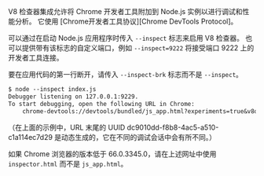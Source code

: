 
V8 检查器集成允许将 Chrome 开发者工具附加到 Node.js 实例以进行调试和性能分析。 
它使用 [Chrome开发者工具协议][Chrome DevTools Protocol]。

可以通过在启动 Node.js 应用程序时传入 `--inspect` 标志来启用 V8 检查器。 
也可以提供带有该标志的自定义端口，例如 `--inspect=9222` 将接受端口 9222 上的开发者工具连接。

要在应用代码的第一行断开，请传入 `--inspect-brk` 标志而不是 `--inspect`。

```txt
$ node --inspect index.js
Debugger listening on 127.0.0.1:9229.
To start debugging, open the following URL in Chrome:
    chrome-devtools://devtools/bundled/js_app.html?experiments=true&v8only=true&ws=127.0.0.1:9229/dc9010dd-f8b8-4ac5-a510-c1a114ec7d29
```

（在上面的示例中，URL 末尾的 UUID dc9010dd-f8b8-4ac5-a510-c1a114ec7d29 是动态生成的，它在不同的调试会话中会有所不同。）

如果 Chrome 浏览器的版本低于 66.0.3345.0，请在上述网址中使用 `inspector.html` 而不是 `js_app.html`。



